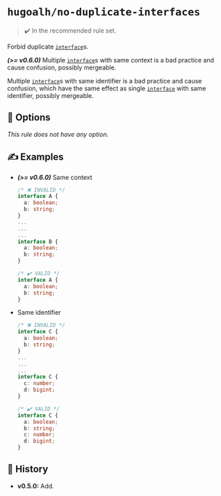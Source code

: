 # `hugoalh/no-duplicate-interfaces`

> ✔️ In the recommended rule set.

Forbid duplicate [`interface`][typescript-interface]s.

***(\>= v0.6.0)*** Multiple [`interface`][typescript-interface]s with same context is a bad practice and cause confusion, possibly mergeable.

Multiple [`interface`][typescript-interface]s with same identifier is a bad practice and cause confusion, which have the same effect as single [`interface`][typescript-interface] with same identifier, possibly mergeable.

## 🔧 Options

*This rule does not have any option.*

## ✍️ Examples

- ***(\>= v0.6.0)*** Same context
  ```ts
  /* ❌ INVALID */
  interface A {
    a: boolean;
    b: string;
  }
  ...
  ...
  ...
  interface B {
    a: boolean;
    b: string;
  }

  /* ✔️ VALID */
  interface A {
    a: boolean;
    b: string;
  }
  ```
- Same identifier
  ```ts
  /* ❌ INVALID */
  interface C {
    a: boolean;
    b: string;
  }
  ...
  ...
  ...
  interface C {
    c: number;
    d: bigint;
  }

  /* ✔️ VALID */
  interface C {
    a: boolean;
    b: string;
    c: number;
    d: bigint;
  }
  ```

## 📜 History

- **v0.5.0:** Add.

[typescript-interface]: https://www.typescriptlang.org/docs/handbook/2/everyday-types.html#interfaces
